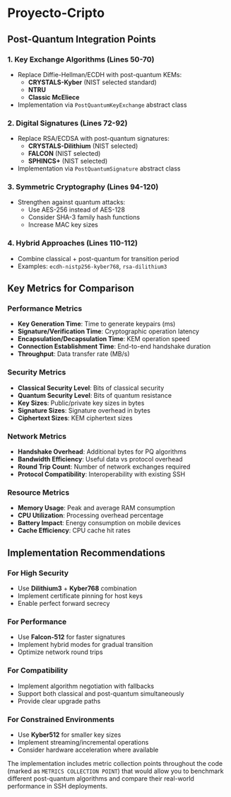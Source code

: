 # Proyecto-Cripto

## Post-Quantum Integration Points

### 1. **Key Exchange Algorithms** (Lines 50-70)

- Replace Diffie-Hellman/ECDH with post-quantum KEMs:
  - **CRYSTALS-Kyber** (NIST selected standard)
  - **NTRU**
  - **Classic McEliece**
- Implementation via `PostQuantumKeyExchange` abstract class

### 2. **Digital Signatures** (Lines 72-92)

- Replace RSA/ECDSA with post-quantum signatures:
  - **CRYSTALS-Dilithium** (NIST selected)
  - **FALCON** (NIST selected)
  - **SPHINCS+** (NIST selected)
- Implementation via `PostQuantumSignature` abstract class

### 3. **Symmetric Cryptography** (Lines 94-120)

- Strengthen against quantum attacks:
  - Use AES-256 instead of AES-128
  - Consider SHA-3 family hash functions
  - Increase MAC key sizes

### 4. **Hybrid Approaches** (Lines 110-112)

- Combine classical + post-quantum for transition period
- Examples: `ecdh-nistp256-kyber768`, `rsa-dilithium3`

## Key Metrics for Comparison

### **Performance Metrics**

- **Key Generation Time**: Time to generate keypairs (ms)
- **Signature/Verification Time**: Cryptographic operation latency
- **Encapsulation/Decapsulation Time**: KEM operation speed
- **Connection Establishment Time**: End-to-end handshake duration
- **Throughput**: Data transfer rate (MB/s)

### **Security Metrics**

- **Classical Security Level**: Bits of classical security
- **Quantum Security Level**: Bits of quantum resistance
- **Key Sizes**: Public/private key sizes in bytes
- **Signature Sizes**: Signature overhead in bytes
- **Ciphertext Sizes**: KEM ciphertext sizes

### **Network Metrics**

- **Handshake Overhead**: Additional bytes for PQ algorithms
- **Bandwidth Efficiency**: Useful data vs protocol overhead
- **Round Trip Count**: Number of network exchanges required
- **Protocol Compatibility**: Interoperability with existing SSH

### **Resource Metrics**

- **Memory Usage**: Peak and average RAM consumption
- **CPU Utilization**: Processing overhead percentage
- **Battery Impact**: Energy consumption on mobile devices
- **Cache Efficiency**: CPU cache hit rates

## Implementation Recommendations

### **For High Security**

- Use **Dilithium3** + **Kyber768** combination
- Implement certificate pinning for host keys
- Enable perfect forward secrecy

### **For Performance**

- Use **Falcon-512** for faster signatures
- Implement hybrid modes for gradual transition
- Optimize network round trips

### **For Compatibility**

- Implement algorithm negotiation with fallbacks
- Support both classical and post-quantum simultaneously
- Provide clear upgrade paths

### **For Constrained Environments**

- Use **Kyber512** for smaller key sizes
- Implement streaming/incremental operations
- Consider hardware acceleration where available

The implementation includes metric collection points throughout the code (marked as `METRICS COLLECTION POINT`) that would allow you to benchmark different post-quantum algorithms and compare their real-world performance in SSH deployments.

